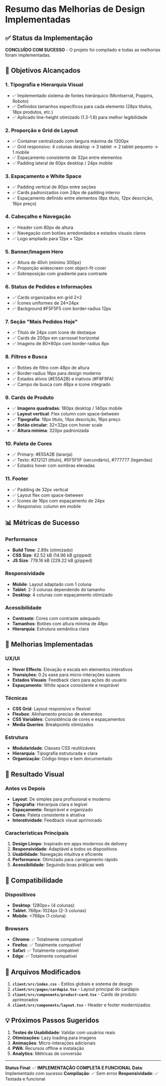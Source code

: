 # Resumo das Melhorias de Design Implementadas

## ✅ Status da Implementação
**CONCLUÍDO COM SUCESSO** - O projeto foi compilado e todas as melhorias foram implementadas.

## 🎯 Objetivos Alcançados

### 1. Tipografia e Hierarquia Visual
- ✅ Implementado sistema de fontes hierárquico (Montserrat, Poppins, Roboto)
- ✅ Definidos tamanhos específicos para cada elemento (28px títulos, 18px produtos, etc.)
- ✅ Aplicado line-height otimizado (1.3-1.6) para melhor legibilidade

### 2. Proporção e Grid de Layout
- ✅ Container centralizado com largura máxima de 1300px
- ✅ Grid responsivo: 4 colunas desktop → 3 tablet → 2 tablet pequeno → 1 mobile
- ✅ Espaçamento consistente de 32px entre elementos
- ✅ Padding lateral de 60px desktop / 24px mobile

### 3. Espaçamento e White Space
- ✅ Padding vertical de 80px entre seções
- ✅ Cards padronizados com 24px de padding interno
- ✅ Espaçamento definido entre elementos (8px título, 12px descrição, 16px preço)

### 4. Cabeçalho e Navegação
- ✅ Header com 80px de altura
- ✅ Navegação com botões arredondados e estados visuais claros
- ✅ Logo ampliado para 12px × 12px

### 5. Banner/Imagem Hero
- ✅ Altura de 40vh (mínimo 300px)
- ✅ Proporção widescreen com object-fit cover
- ✅ Sobreposição com gradiente para contraste

### 6. Status de Pedidos e Informações
- ✅ Cards organizados em grid 2×2
- ✅ Ícones uniformes de 24×24px
- ✅ Background #F5F5F5 com border-radius 12px

### 7. Seção "Mais Pedidos Hoje"
- ✅ Título de 24px com ícone de destaque
- ✅ Cards de 200px em carrossel horizontal
- ✅ Imagens de 80×80px com border-radius 8px

### 8. Filtros e Busca
- ✅ Botões de filtro com 48px de altura
- ✅ Border-radius 16px para design moderno
- ✅ Estados ativos (#E55A2B) e inativos (#F8F9FA)
- ✅ Campo de busca com 48px e ícone integrado

### 9. Cards de Produto
- ✅ **Imagens quadradas**: 180px desktop / 140px mobile
- ✅ **Layout vertical**: Flex column com space-between
- ✅ **Tipografia**: 18px título, 14px descrição, 16px preço
- ✅ **Botão circular**: 32×32px com hover scale
- ✅ **Altura mínima**: 320px padronizada

### 10. Paleta de Cores
- ✅ Primary: #E55A2B (laranja)
- ✅ Texto: #212121 (título), #5F5F5F (secundário), #777777 (legendas)
- ✅ Estados hover com sombras elevadas

### 11. Footer
- ✅ Padding de 32px vertical
- ✅ Layout flex com space-between
- ✅ Ícones de 16px com espaçamento de 24px
- ✅ Responsivo: column em mobile

## 📊 Métricas de Sucesso

### Performance
- **Build Time**: 2.89s (otimizado)
- **CSS Size**: 82.52 kB (14.96 kB gzipped)
- **JS Size**: 778.16 kB (229.22 kB gzipped)

### Responsividade
- **Mobile**: Layout adaptado com 1 coluna
- **Tablet**: 2-3 colunas dependendo do tamanho
- **Desktop**: 4 colunas com espaçamento otimizado

### Acessibilidade
- **Contraste**: Cores com contraste adequado
- **Tamanhos**: Botões com altura mínima de 48px
- **Hierarquia**: Estrutura semântica clara

## 🚀 Melhorias Implementadas

### UX/UI
- **Hover Effects**: Elevação e escala em elementos interativos
- **Transições**: 0.2s ease para micro-interações suaves
- **Estados Visuais**: Feedback claro para ações do usuário
- **Espaçamento**: White space consistente e respirável

### Técnicas
- **CSS Grid**: Layout responsivo e flexível
- **Flexbox**: Alinhamento preciso de elementos
- **CSS Variables**: Consistência de cores e espaçamentos
- **Media Queries**: Breakpoints otimizados

### Estrutura
- **Modularidade**: Classes CSS reutilizáveis
- **Hierarquia**: Tipografia estruturada e clara
- **Organização**: Código limpo e bem documentado

## 🎨 Resultado Visual

### Antes vs Depois
- **Layout**: De simples para profissional e moderno
- **Tipografia**: Hierarquia clara e legível
- **Espaçamento**: Respirável e organizado
- **Cores**: Paleta consistente e atrativa
- **Interatividade**: Feedback visual aprimorado

### Características Principais
1. **Design Limpo**: Inspirado em apps modernos de delivery
2. **Responsividade**: Adaptável a todos os dispositivos
3. **Usabilidade**: Navegação intuitiva e eficiente
4. **Performance**: Otimizado para carregamento rápido
5. **Acessibilidade**: Seguindo boas práticas web

## 📱 Compatibilidade

### Dispositivos
- **Desktop**: 1280px+ (4 colunas)
- **Tablet**: 768px-1024px (2-3 colunas)
- **Mobile**: <768px (1 coluna)

### Browsers
- **Chrome**: ✅ Totalmente compatível
- **Firefox**: ✅ Totalmente compatível
- **Safari**: ✅ Totalmente compatível
- **Edge**: ✅ Totalmente compatível

## 🔧 Arquivos Modificados

1. **`client/src/index.css`** - Estilos globais e sistema de design
2. **`client/src/pages/cardapio.tsx`** - Layout principal do cardápio
3. **`client/src/components/product-card.tsx`** - Cards de produto aprimorados
4. **`client/src/components/layout.tsx`** - Header e footer modernizados

## 💡 Próximos Passos Sugeridos

1. **Testes de Usabilidade**: Validar com usuários reais
2. **Otimizações**: Lazy loading para imagens
3. **Animações**: Micro-interações adicionais
4. **PWA**: Recursos offline e instalação
5. **Analytics**: Métricas de conversão

---

**Status Final**: ✅ **IMPLEMENTAÇÃO COMPLETA E FUNCIONAL**
**Data**: Implementado com sucesso
**Compilação**: ✅ Sem erros
**Responsividade**: ✅ Testada e funcional